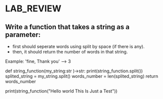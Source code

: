 # LAB_REVIEW
## Write a function that takes a string as a parameter:
- first should seperate words using split by space (if there is any).
- then, it should return the number of words in that string.

Example: 'fine, Thank you' --> 3



def string_function(my_string:str )->str:
    print(string_function.split())
    splited_string = my_string.split()
    words_number = len(splited_string)
    return words_number

print(string_function("Hello world This Is Just a Test"))
